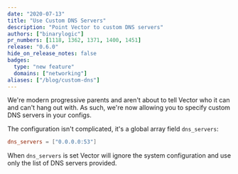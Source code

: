 ```yaml
---
date: "2020-07-13"
title: "Use Custom DNS Servers"
description: "Point Vector to custom DNS servers"
authors: ["binarylogic"]
pr_numbers: [1118, 1362, 1371, 1400, 1451]
release: "0.6.0"
hide_on_release_notes: false
badges:
  type: "new feature"
  domains: ["networking"]
aliases: ["/blog/custom-dns"]
---
```


We're modern progressive parents and aren't about to tell Vector who it can and
can't hang out with. As such, we're now allowing you to specify custom DNS
servers in your configs.

<!--more-->

The configuration isn't complicated, it's a global array field `dns_servers`:

```toml
dns_servers = ["0.0.0.0:53"]
```

When `dns_servers` is set Vector will ignore the system configuration and use
only the list of DNS servers provided.
